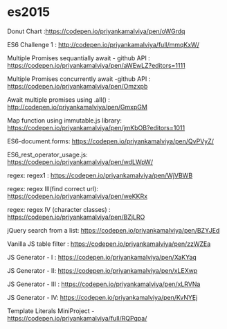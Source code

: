 # es2015

Donut Chart :https://codepen.io/priyankamalviya/pen/oWGrdq


ES6 Challenge 1 : http://codepen.io/priyankamalviya/full/mmqKxW/

Multiple Promises sequantially await - github API : https://codepen.io/priyankamalviya/pen/aWEwLZ?editors=1111

Multiple Promises concurrently await -github API : https://codepen.io/priyankamalviya/pen/Omzxpb

Await multiple promises using .all() : http://codepen.io/priyankamalviya/pen/GmxpGM

Map function using immutable.js library: https://codepen.io/priyankamalviya/pen/jmKbOB?editors=1011

ES6-document.forms: https://codepen.io/priyankamalviya/pen/QvPVyZ/

ES6_rest_operator_usage.js: https://codepen.io/priyankamalviya/pen/wdLWpW/

regex: regex1 : https://codepen.io/priyankamalviya/pen/WjVBWB

regex: regex III(find correct url): https://codepen.io/priyankamalviya/pen/weKKRx

regex: regex IV (character classes) : https://codepen.io/priyankamalviya/pen/BZjLRO

jQuery search from a list: https://codepen.io/priyankamalviya/pen/BZYJEd

Vanilla JS table filter : https://codepen.io/priyankamalviya/pen/zzWZEa

JS Generator - I : https://codepen.io/priyankamalviya/pen/XaKYaq

JS Generator - II: https://codepen.io/priyankamalviya/pen/xLEXwp

JS Generator - III : https://codepen.io/priyankamalviya/pen/xLRVNa

JS Generator - IV: https://codepen.io/priyankamalviya/pen/KvNYEj

Template Literals MiniProject - https://codepen.io/priyankamalviya/full/RQPqpa/
